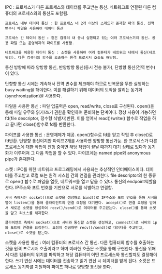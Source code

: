 IPC : 프로세스가 다른 프로세스와 데이터를 주고받는 통신. 네트워크로 연결된 다른 컴퓨터의 프로세스와의 통신도 포함됨.

    프로세스 내부 데이터 통신 : 한 프로세스 내 2개 이상의 스레드가 존재할 때의 통신. 전역 변수나 파일을 사용하여 데이터 통신

    프로세스 간 데이터 통신 : 같은 컴퓨터 내 동시 실행되고 있는 여러 프로세스끼리 통신. 공용 파일 또는 운영체제의 파이프를 사용함.

    네트워크를 이용한 데이터 통신 : 소켓을 사용하여 여러 컴퓨터가 네트워크 내에서 통신(네트워킹). 다른 컴퓨터의 함수를 호출하는 원격 프로시저 호출도 해당됨.

통신 방향에 따라 양방향 통신, 반양방향 통신(동시 전송 불가), 단방향 통신(전역 변수)이 있다.

단향향 통신 시에는 계속해서 전역 변수를 체크해야 하므로 반복문을 무한 실행하는 busy waiting을 해야한다. 이를 해결하기 위해 데이터의 도착을 알리는 동기화(synchronization)을 사용한다. 

파일을 사용한 통신 : 파일 입출력은 open, read/write, close로 구성된다. open()을 통해 파일 유무와 읽기/쓰기 권한을 확인하여 준비하는 단계이다. 정상 사용이 가능하면 fd(file descriptor, 정수형 식별자)반환. 이를 얻어서 read()/write() 함수로 작업을 하고 끝나면 close()함수로 fd를 반환한다.

파이프를 사용한 통신 : 운영체제가 제공. open()함수로 fd를 얻고 작업 후 close()로 fd반환. 단방향 통신이지만 파이프2개를 사용하면 양방향 통신가능. 한 프로세스가 다른 프로세스에 대한 작업이 진행 중이면 해당 작업이 끝날 때까지 대기 상태로 있다가 동기화가 이루어져 그 다음 작업을 할 수 있다. 파이프에는 named pipe와 anonymous pipe가 존재한다.

소켓 : IPC를 위한 네트워크 프로그래밍에서 사용되는 추상적인 인터페이스이다. 데이터를 주고받고 로컬 또는 원격 시스템 간의 연결을 관리한다. file descriptor의 한 종류로 open() 함수로 파일을 열듯, 네트워크를 열고 닫을 수 있다. 통신의 endpoint역할을 한다. IP주소와 포트 번호를 기반으로 서로를 식별하고 연결함.

    서버 측에서는 socket()으로 소켓을 생성하고 bind()로 IP주소와 포트 번호를 통해 서버를 열어 listen()을 통해 클라이언트의 연결 요청을 대기한다. accept()로 연결 요청을 받아서 새로운 소켓을 생성하여 recv()/send()로 데이터를 주고받는다. close()를 통해 소켓을 닫고 리소스를 해제한다.

    클라이언트 측에서 socket()으로 서버와 통신할 소켓을 생성하고, connect()로 서버의 ip와 포트에 연결을 요청한다. 요청이 성공하면 recv()/send()로 데이터를 주고받고, close()로 소켓을 닫는다.


소켓을 사용한 통신 : 여러 컴퓨터의 프로세스 간 통신. 다른 컴퓨터의 함수를 호출하는 것을 원격 프로시저 호출이라고 하며 이러한 호출은 소켓을 통해 구현한다. 통신을 위해서 다른 컴퓨터의 위치를 파악하고 해당 컴퓨터의 어떤 프로세스와 통신할지도 결정해야 한다.
쓰기 연산 시에는 데이터를 전송하고 읽기 연산 시 데이터를 받게 된다. 소켓은 프로세스 동기화를 지원하며 파이프 하나로 양방향 통신을 한다.